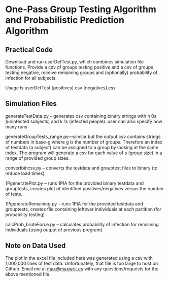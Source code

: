 # One-Pass Group Testing Algorithm and Probabilistic Prediction Algorithm
## Practical Code
Download and run userDefTest.py, which combines simulation file functions. Provide a csv of groups testing positive and a csv of groups testing negative, receive remaining groups and (optionally) probability of infection for all subjects. 

Usage is userDefTest [positives].csv [negatives].csv

## Simulation Files
generateTestData.py – generates csv containing binary strings with n 0s (uninfected subjects) and k 1s (infected people). user can also specify how many runs

generateGroupTests_range.py—similar but the output csv contains strings of numbers in base-g where g is the number of groups. Therefore an index of testdata (a subject) can be assigned to a group by looking at the same index. The program will generate a csv for each value of s (group size) in a range of provided group sizes.

convertbincsv.py – converts the testdata and grouptest files to binary (to reduce load times)

1PgeneratePlot.py – runs 1PIA for the provided binary testdata and grouptests, creates plot of identified positives/negatives versus the number of tests.

1PgenerateRemaining.py - runs 1PIA for the provided testdata and grouptests, creates file containing leftover individuals at each partition (for probability testing)

calcProb_bruteForce.py – calculates probability of infection for remaining individuals (using output of previous program).

## Note on Data Used
The plot in the excel file included here was generated using a csv with 1,000,000 lines of test data. Unfortunately, that file is too large to host on Github.
Email me at max@maxwrit.es with any questions/requests for the above mentioned file.
